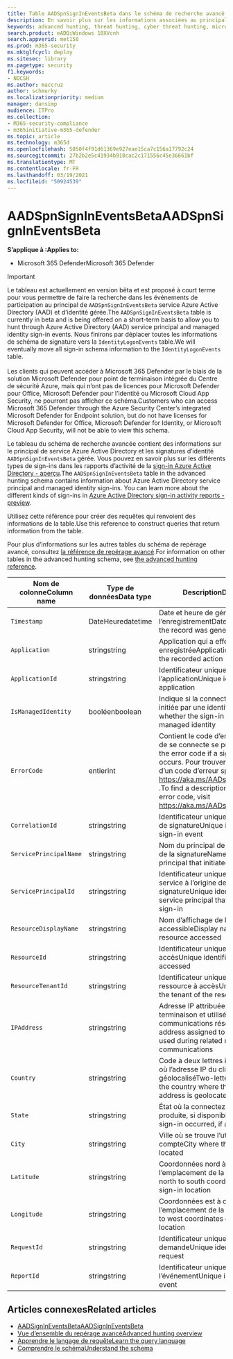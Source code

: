 ```yaml
---
title: Table AADSpnSignInEventsBeta dans le schéma de recherche avancé
description: En savoir plus sur les informations associées au principal de service Azure Active Directory et à la table des événements de signature d’identité gérée du schéma de recherche avancé
keywords: advanced hunting, threat hunting, cyber threat hunting, microsoft threat protection, microsoft 365, mtp, m365, search, query, telemetry, schema reference, kusto, table, column, data type, description, AlertInfo, alert, entities, evidence, file, IP address, device, machine, user, account, identity, AAD
search.product: eADQiWindows 10XVcnh
search.appverid: met150
ms.prod: m365-security
ms.mktglfcycl: deploy
ms.sitesec: library
ms.pagetype: security
f1.keywords:
- NOCSH
ms.author: maccruz
author: schmurky
ms.localizationpriority: medium
manager: dansimp
audience: ITPro
ms.collection:
- M365-security-compliance
- m365initiative-m365-defender
ms.topic: article
ms.technology: m365d
ms.openlocfilehash: 5050f4f91d61369e927eae15ca7c156a17792c24
ms.sourcegitcommit: 27b2b2e5c41934b918cac2c171556c45e36661bf
ms.translationtype: MT
ms.contentlocale: fr-FR
ms.lasthandoff: 03/19/2021
ms.locfileid: "50924539"
---
```

# <a name="aadspnsignineventsbeta"></a><span data-ttu-id="d0b2f-104">AADSpnSignInEventsBeta</span><span class="sxs-lookup"><span data-stu-id="d0b2f-104">AADSpnSignInEventsBeta</span></span>

<span data-ttu-id="d0b2f-105">**S’applique à :**</span><span class="sxs-lookup"><span data-stu-id="d0b2f-105">**Applies to:**</span></span>

- <span data-ttu-id="d0b2f-106">Microsoft 365 Defender</span><span class="sxs-lookup"><span data-stu-id="d0b2f-106">Microsoft 365 Defender</span></span>

>[!IMPORTANT]
> <span data-ttu-id="d0b2f-107">Le tableau est actuellement en version bêta et est proposé à court terme pour vous permettre de faire la recherche dans les événements de participation au principal de `AADSpnSignInEventsBeta` service Azure Active Directory (AAD) et d’identité gérée.</span><span class="sxs-lookup"><span data-stu-id="d0b2f-107">The `AADSpnSignInEventsBeta` table is currently in beta and is being offered on a short-term basis to allow you to hunt through Azure Active Directory (AAD) service principal and managed identity sign-in events.</span></span> <span data-ttu-id="d0b2f-108">Nous finirons par déplacer toutes les informations de schéma de signature vers la `IdentityLogonEvents` table.</span><span class="sxs-lookup"><span data-stu-id="d0b2f-108">We will eventually move all sign-in schema information to the `IdentityLogonEvents` table.</span></span><br><br>
> <span data-ttu-id="d0b2f-109">Les clients qui peuvent accéder à Microsoft 365 Defender par le biais de la solution Microsoft Defender pour point de terminaison intégrée du Centre de sécurité Azure, mais qui n’ont pas de licences pour Microsoft Defender pour Office, Microsoft Defender pour l’identité ou Microsoft Cloud App Security, ne pourront pas afficher ce schéma.</span><span class="sxs-lookup"><span data-stu-id="d0b2f-109">Customers who can access Microsoft 365 Defender through the Azure Security Center’s integrated Microsoft Defender for Endpoint solution, but do not have licenses for Microsoft Defender for Office, Microsoft Defender for Identity, or Microsoft Cloud App Security, will not be able to view this schema.</span></span> 



<span data-ttu-id="d0b2f-110">Le tableau du schéma de recherche avancée contient des informations sur le principal de service Azure Active Directory et les signatures d’identité `AADSpnSignInEventsBeta` gérée. Vous pouvez en savoir plus sur les différents types de sign-ins dans les rapports d’activité de la [sign-in Azure Active Directory - aperçu](/azure/active-directory/reports-monitoring/concept-all-sign-ins).</span><span class="sxs-lookup"><span data-stu-id="d0b2f-110">The `AADSpnSignInEventsBeta` table in the advanced hunting schema contains information about Azure Active Directory service principal and managed identity sign-ins. You can learn more about the different kinds of sign-ins in [Azure Active Directory sign-in activity reports - preview](/azure/active-directory/reports-monitoring/concept-all-sign-ins).</span></span>

<span data-ttu-id="d0b2f-111">Utilisez cette référence pour créer des requêtes qui renvoient des informations de la table.</span><span class="sxs-lookup"><span data-stu-id="d0b2f-111">Use this reference to construct queries that return information from the table.</span></span>

<span data-ttu-id="d0b2f-112">Pour plus d’informations sur les autres tables du schéma de repérage avancé, consultez [la référence de repérage avancé](/windows/security/threat-protection/microsoft-defender-atp/advanced-hunting-reference).</span><span class="sxs-lookup"><span data-stu-id="d0b2f-112">For information on other tables in the advanced hunting schema, see [the advanced hunting reference](/windows/security/threat-protection/microsoft-defender-atp/advanced-hunting-reference).</span></span>





| <span data-ttu-id="d0b2f-113">Nom de colonne</span><span class="sxs-lookup"><span data-stu-id="d0b2f-113">Column name</span></span>     | <span data-ttu-id="d0b2f-114">Type de données</span><span class="sxs-lookup"><span data-stu-id="d0b2f-114">Data type</span></span> | <span data-ttu-id="d0b2f-115">Description</span><span class="sxs-lookup"><span data-stu-id="d0b2f-115">Description</span></span>   |
| ----- | ----- | ---- |
| `Timestamp` | <span data-ttu-id="d0b2f-116">DateHeure</span><span class="sxs-lookup"><span data-stu-id="d0b2f-116">datetime</span></span>      | <span data-ttu-id="d0b2f-117">Date et heure de génération de l’enregistrement</span><span class="sxs-lookup"><span data-stu-id="d0b2f-117">Date and time when the record was generated</span></span>                                                                                                     |
| `Application`          | <span data-ttu-id="d0b2f-118">string</span><span class="sxs-lookup"><span data-stu-id="d0b2f-118">string</span></span>        | <span data-ttu-id="d0b2f-119">Application qui a effectué l’action enregistrée</span><span class="sxs-lookup"><span data-stu-id="d0b2f-119">Application that performed the recorded action</span></span>                                                                                                   |
| `ApplicationId`        | <span data-ttu-id="d0b2f-120">string</span><span class="sxs-lookup"><span data-stu-id="d0b2f-120">string</span></span>        | <span data-ttu-id="d0b2f-121">Identificateur unique de l’application</span><span class="sxs-lookup"><span data-stu-id="d0b2f-121">Unique identifier for the application</span></span>                                                                                                           |
| `IsManagedIdentity`    | <span data-ttu-id="d0b2f-122">booléen</span><span class="sxs-lookup"><span data-stu-id="d0b2f-122">boolean</span></span>       | <span data-ttu-id="d0b2f-123">Indique si la connectez-vous a été initiée par une identité gérée</span><span class="sxs-lookup"><span data-stu-id="d0b2f-123">Indicates whether the sign-in was initiated by a managed identity</span></span>                                                                               |
| `ErrorCode`            | <span data-ttu-id="d0b2f-124">entier</span><span class="sxs-lookup"><span data-stu-id="d0b2f-124">int</span></span>        | <span data-ttu-id="d0b2f-125">Contient le code d’erreur si une erreur de se connecte se produit.</span><span class="sxs-lookup"><span data-stu-id="d0b2f-125">Contains the error code if a sign-in error occurs.</span></span> <span data-ttu-id="d0b2f-126">Pour trouver une description d’un code d’erreur spécifique, visitez <https://aka.ms/AADsigninsErrorCodes> .</span><span class="sxs-lookup"><span data-stu-id="d0b2f-126">To find a description of a specific error code, visit <https://aka.ms/AADsigninsErrorCodes>.</span></span> |
| `CorrelationId`        | <span data-ttu-id="d0b2f-127">string</span><span class="sxs-lookup"><span data-stu-id="d0b2f-127">string</span></span>        | <span data-ttu-id="d0b2f-128">Identificateur unique de l’événement de signature</span><span class="sxs-lookup"><span data-stu-id="d0b2f-128">Unique identifier of the sign-in event</span></span>                                                                                                          |
| `ServicePrincipalName` | <span data-ttu-id="d0b2f-129">string</span><span class="sxs-lookup"><span data-stu-id="d0b2f-129">string</span></span>        | <span data-ttu-id="d0b2f-130">Nom du principal de service à l’origine de la signature</span><span class="sxs-lookup"><span data-stu-id="d0b2f-130">Name of the service principal that initiated the sign-in</span></span>                                                                                        |
| `ServicePrincipalId`   | <span data-ttu-id="d0b2f-131">string</span><span class="sxs-lookup"><span data-stu-id="d0b2f-131">string</span></span>        | <span data-ttu-id="d0b2f-132">Identificateur unique du principal de service à l’origine de la signature</span><span class="sxs-lookup"><span data-stu-id="d0b2f-132">Unique identifier of the service principal that initiated the sign-in</span></span>                                                                           |
| `ResourceDisplayName`  | <span data-ttu-id="d0b2f-133">string</span><span class="sxs-lookup"><span data-stu-id="d0b2f-133">string</span></span>        | <span data-ttu-id="d0b2f-134">Nom d’affichage de la ressource accessible</span><span class="sxs-lookup"><span data-stu-id="d0b2f-134">Display name of the resource accessed</span></span>                                                                                                           |
| `ResourceId`           | <span data-ttu-id="d0b2f-135">string</span><span class="sxs-lookup"><span data-stu-id="d0b2f-135">string</span></span>        | <span data-ttu-id="d0b2f-136">Identificateur unique de la ressource à accès</span><span class="sxs-lookup"><span data-stu-id="d0b2f-136">Unique identifier of the resource accessed</span></span>                                                                                                      |
| `ResourceTenantId`     | <span data-ttu-id="d0b2f-137">string</span><span class="sxs-lookup"><span data-stu-id="d0b2f-137">string</span></span>        | <span data-ttu-id="d0b2f-138">Identificateur unique du client de la ressource à accès</span><span class="sxs-lookup"><span data-stu-id="d0b2f-138">Unique identifier of the tenant of the resource accessed</span></span>                                                                                        |
| `IPAddress`            | <span data-ttu-id="d0b2f-139">string</span><span class="sxs-lookup"><span data-stu-id="d0b2f-139">string</span></span>        | <span data-ttu-id="d0b2f-140">Adresse IP attribuée au point de terminaison et utilisée lors des communications réseau associées</span><span class="sxs-lookup"><span data-stu-id="d0b2f-140">IP address assigned to the endpoint and used during related network communications</span></span>                                                              |
| `Country`          | <span data-ttu-id="d0b2f-141">string</span><span class="sxs-lookup"><span data-stu-id="d0b2f-141">string</span></span>        | <span data-ttu-id="d0b2f-142">Code à deux lettres indiquant le pays où l’adresse IP du client est géolocalisé</span><span class="sxs-lookup"><span data-stu-id="d0b2f-142">Two-letter code indicating the country where the client IP address is geolocated</span></span>                                                                |
| `State`                | <span data-ttu-id="d0b2f-143">string</span><span class="sxs-lookup"><span data-stu-id="d0b2f-143">string</span></span>        | <span data-ttu-id="d0b2f-144">État où la connectez-vous s’est produite, si disponible</span><span class="sxs-lookup"><span data-stu-id="d0b2f-144">State where the sign-in occurred, if available</span></span>                                                                                                  |
| `City`                 | <span data-ttu-id="d0b2f-145">string</span><span class="sxs-lookup"><span data-stu-id="d0b2f-145">string</span></span>        | <span data-ttu-id="d0b2f-146">Ville où se trouve l’utilisateur du compte</span><span class="sxs-lookup"><span data-stu-id="d0b2f-146">City where the account user is located</span></span>                                                                                                          |
| `Latitude`             | <span data-ttu-id="d0b2f-147">string</span><span class="sxs-lookup"><span data-stu-id="d0b2f-147">string</span></span>        | <span data-ttu-id="d0b2f-148">Coordonnées nord à sud de l’emplacement de la signature</span><span class="sxs-lookup"><span data-stu-id="d0b2f-148">The north to south coordinates of the sign-in location</span></span>                                                                                          |
| `Longitude`            | <span data-ttu-id="d0b2f-149">string</span><span class="sxs-lookup"><span data-stu-id="d0b2f-149">string</span></span>        | <span data-ttu-id="d0b2f-150">Coordonnées est à ouest de l’emplacement de la signature</span><span class="sxs-lookup"><span data-stu-id="d0b2f-150">The east to west coordinates of the sign-in location</span></span>                                                                                            |
| `RequestId`            | <span data-ttu-id="d0b2f-151">string</span><span class="sxs-lookup"><span data-stu-id="d0b2f-151">string</span></span>        | <span data-ttu-id="d0b2f-152">Identificateur unique de la demande</span><span class="sxs-lookup"><span data-stu-id="d0b2f-152">Unique identifier of the request</span></span>                                                                                                                |
|`ReportId` | <span data-ttu-id="d0b2f-153">string</span><span class="sxs-lookup"><span data-stu-id="d0b2f-153">string</span></span> | <span data-ttu-id="d0b2f-154">Identificateur unique de l’événement</span><span class="sxs-lookup"><span data-stu-id="d0b2f-154">Unique identifier for the event</span></span> | 

 

## <a name="related-articles"></a><span data-ttu-id="d0b2f-155">Articles connexes</span><span class="sxs-lookup"><span data-stu-id="d0b2f-155">Related articles</span></span>

-   [<span data-ttu-id="d0b2f-156">AADSignInEventsBeta</span><span class="sxs-lookup"><span data-stu-id="d0b2f-156">AADSignInEventsBeta</span></span>](./advanced-hunting-aadsignineventsbeta-table.md)
-   [<span data-ttu-id="d0b2f-157">Vue d’ensemble du repérage avancé</span><span class="sxs-lookup"><span data-stu-id="d0b2f-157">Advanced hunting overview</span></span>](/windows/security/threat-protection/microsoft-defender-atp/advanced-hunting-overview)
-   [<span data-ttu-id="d0b2f-158">Apprendre le langage de requête</span><span class="sxs-lookup"><span data-stu-id="d0b2f-158">Learn the query language</span></span>](/windows/security/threat-protection/microsoft-defender-atp/advanced-hunting-query-language)
-   [<span data-ttu-id="d0b2f-159">Comprendre le schéma</span><span class="sxs-lookup"><span data-stu-id="d0b2f-159">Understand the schema</span></span>](/windows/security/threat-protection/microsoft-defender-atp/advanced-hunting-schema-reference)